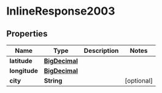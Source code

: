 

# InlineResponse2003

## Properties

Name | Type | Description | Notes
------------ | ------------- | ------------- | -------------
**latitude** | [**BigDecimal**](BigDecimal.md) |  | 
**longitude** | [**BigDecimal**](BigDecimal.md) |  | 
**city** | **String** |  |  [optional]





